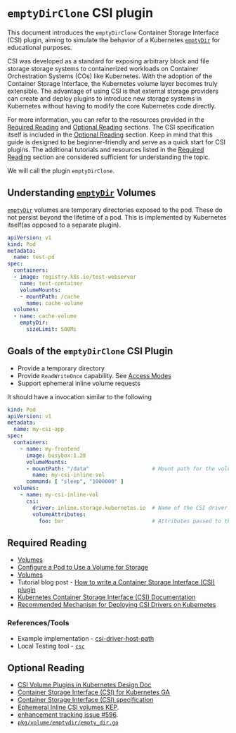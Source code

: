 # `emptyDirClone` CSI plugin

This document introduces the `emptyDirClone` Container Storage Interface (CSI) plugin, aiming to simulate the behavior of a Kubernetes [`emptyDir`][1] for educational purposes.

CSI was developed as a standard for exposing arbitrary block and file storage storage systems to containerized workloads on Container Orchestration Systems (COs) like Kubernetes. With the adoption of the Container Storage Interface, the Kubernetes volume layer becomes truly extensible. The advantage of using CSI is that external storage providers can create and deploy plugins to introduce new storage systems in Kubernetes without having to modify the core Kubernetes code directly.

For more information, you can refer to the resources provided in the [Required Reading](#required-reading) and [Optional Reading](#optional-reading) sections. The CSI specification itself is included in the [Optional Reading](#optional-reading) section. Keep in mind that this guide is designed to be beginner-friendly and serve as a quick start for CSI plugins. The additional tutorials and resources listed in the [Required Reading](#required-reading) section are considered sufficient for understanding the topic.

We will call the plugin `emptyDirClone`.

## Understanding [`emptyDir`][1] Volumes

[`emptyDir`][1] volumes are temporary directories exposed to the pod. These do not persist beyond the lifetime of a pod. This is implemented by Kubernetes itself(as opposed to a separate plugin).

```yaml
apiVersion: v1
kind: Pod
metadata:
  name: test-pd
spec:
  containers:
  - image: registry.k8s.io/test-webserver
    name: test-container
    volumeMounts:
    - mountPath: /cache
      name: cache-volume
  volumes:
  - name: cache-volume
    emptyDir:
      sizeLimit: 500Mi
```


[1]: https://kubernetes.io/docs/concepts/storage/volumes/#emptydir

## Goals of the `emptyDirClone` CSI Plugin

- Provide a temporary directory
- Provide `ReadWriteOnce` capability. See [Access Modes](https://kubernetes.io/docs/concepts/storage/persistent-volumes/#access-modes)
- Support ephemeral inline volume requests

It should have a invocation similar to the following

```yaml
kind: Pod
apiVersion: v1
metadata:
  name: my-csi-app
spec:
  containers:
    - name: my-frontend
      image: busybox:1.28
      volumeMounts:
      - mountPath: "/data"                    # Mount path for the volume
        name: my-csi-inline-vol
      command: [ "sleep", "1000000" ]
  volumes:
    - name: my-csi-inline-vol
      csi:
        driver: inline.storage.kubernetes.io  # Name of the CSI driver
        volumeAttributes:
          foo: bar                            # Attributes passed to the driver to configure the volume
```

## Required Reading

- [Volumes](https://kubernetes.io/docs/concepts/storage/volumes/)
- [Configure a Pod to Use a Volume for Storage](https://kubernetes.io/docs/tasks/configure-pod-container/configure-volume-storage/)
- [Volumes](https://kubernetes.io/docs/concepts/storage/ephemeral-volumes/)
- Tutorial blog post - [How to write a Container Storage Interface (CSI) plugin](https://arslan.io/2018/06/21/how-to-write-a-container-storage-interface-csi-plugin/)
- [Kubernetes Container Storage Interface (CSI) Documentation](https://kubernetes-csi.github.io/docs/)
- [Recommended Mechanism for Deploying CSI Drivers on Kubernetes](https://github.com/kubernetes/design-proposals-archive/blob/main/storage/container-storage-interface.md#recommended-mechanism-for-deploying-csi-drivers-on-kubernetes)

### References/Tools
- Example implementation - [csi-driver-host-path](https://github.com/kubernetes-csi/csi-driver-host-path)
- Local Testing tool - [`csc`](https://github.com/rexray/gocsi/tree/master/csc)

## Optional Reading

- [CSI Volume Plugins in Kubernetes Design Doc](https://github.com/kubernetes/design-proposals-archive/blob/main/storage/container-storage-interface.md)
- [Container Storage Interface (CSI) for Kubernetes GA](https://kubernetes.io/blog/2019/01/15/container-storage-interface-ga/)
- [Container Storage Interface (CSI) specification](https://github.com/container-storage-interface/spec/blob/v1.9.0/spec.md)
- [Ephemeral Inline CSI volumes KEP](https://github.com/kubernetes/enhancements/blob/ad6021b3d61a49040a3f835e12c8bb5424db2bbb/keps/sig-storage/20190122-csi-inline-volumes.md).
- [enhancement tracking issue #596](https://github.com/kubernetes/enhancements/issues/596).
- [`pkg/volume/emptydir/empty_dir.go`](https://github.com/kubernetes/kubernetes/blob/master/pkg/volume/emptydir/empty_dir.go)
